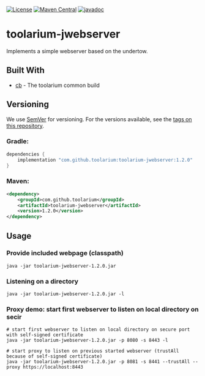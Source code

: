 [![License](https://img.shields.io/github/license/toolarium/toolarium-jwebserver)](https://github.com/toolarium/toolarium-jwebserver/blob/master/LICENSE)
[![Maven Central](https://img.shields.io/maven-central/v/com.github.toolarium/toolarium-jwebserver/1.2.0)](https://search.maven.org/artifact/com.github.toolarium/toolarium-jwebserver/1.2.0/jar)
[![javadoc](https://javadoc.io/badge2/com.github.toolarium/toolarium-jwebserver/javadoc.svg)](https://javadoc.io/doc/com.github.toolarium/toolarium-jwebserver)

# toolarium-jwebserver

Implements a simple webserver based on the undertow.


## Built With

* [cb](https://github.com/toolarium/common-build) - The toolarium common build

## Versioning

We use [SemVer](http://semver.org/) for versioning. For the versions available, see the [tags on this repository](https://github.com/toolarium/toolarium-jwebserver/tags). 


### Gradle:

```groovy
dependencies {
    implementation "com.github.toolarium:toolarium-jwebserver:1.2.0"
}
```

### Maven:

```xml
<dependency>
    <groupId>com.github.toolarium</groupId>
    <artifactId>toolarium-jwebserver</artifactId>
    <version>1.2.0</version>
</dependency>
```

## Usage

### Provide included webpage (classpath)
```
java -jar toolarium-jwebserver-1.2.0.jar
```

### Listening on a directory
```
java -jar toolarium-jwebserver-1.2.0.jar -l
```

### Proxy demo: start first webserver to listen on local directory on secir
```
# start first webserver to listen on local directory on secure port with self-signed certificate
java -jar toolarium-jwebserver-1.2.0.jar -p 8080 -s 8443 -l

# start proxy to listen on previous started webserver (trustAll because of self-signed certificate)
java -jar toolarium-jwebserver-1.2.0.jar -p 8081 -s 8441 --trustAll --proxy https://localhost:8443
```
